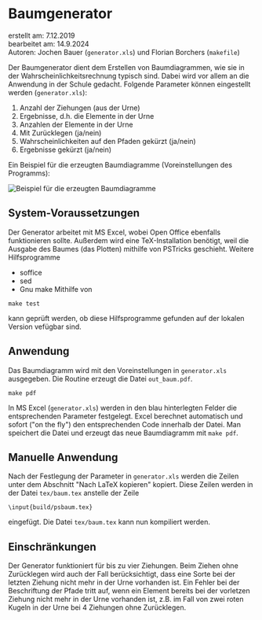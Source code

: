 
Baumgenerator 
=============

erstellt am: 7.12.2019  
bearbeitet am: 14.9.2024  
Autoren: Jochen Bauer (`generator.xls`) und Florian Borchers (`makefile`)

Der Baumgenerator dient dem Erstellen von Baumdiagrammen, wie sie in der Wahrscheinlichkeitsrechnung typisch sind. Dabei wird vor allem an die Anwendung in der Schule gedacht. Folgende Parameter können eingestellt werden (`generator.xls`):

 1. Anzahl der Ziehungen (aus der Urne)
 2. Ergebnisse, d.h. die Elemente in der Urne
 3. Anzahlen der Elemente in der Urne
 4. Mit Zurücklegen (ja/nein)
 5. Wahrscheinlichkeiten auf den Pfaden gekürzt (ja/nein)
 6. Ergebnisse gekürzt (ja/nein)

Ein Beispiel für die erzeugten Baumdiagramme (Voreinstellungen des Programms):

![Beispiel für die erzeugten Baumdiagramme](https://github.com/fborchers/baumgenerator/beispielbaum.jpg)

System-Voraussetzungen
----------------------

Der Generator arbeitet mit MS Excel, wobei Open Office ebenfalls funktionieren sollte. Außerdem wird eine TeX-Installation benötigt, weil die Ausgabe des Baumes (das Plotten) mithilfe von PSTricks geschieht. Weitere Hilfsprogramme
  - soffice
  - sed
  - Gnu make
Mithilfe von 
```
make test
```
kann geprüft werden, ob diese Hilfsprogramme gefunden auf der lokalen Version vefügbar sind. 

Anwendung
---------
Das Baumdiagramm wird mit den Voreinstellungen in `generator.xls` ausgegeben. Die Routine erzeugt die Datei `out_baum.pdf`.
```
make pdf
```

In MS Excel (`generator.xls`) werden in den blau hinterlegten Felder die entsprechenden Parameter festgelegt. Excel berechnet automatisch und sofort ("on the fly") den entsprechenden Code innerhalb der Datei. Man speichert die Datei und erzeugt das neue Baumdiagramm mit `make pdf`.


Manuelle Anwendung
------------------
Nach der Festlegung der Parameter in `generator.xls` werden die Zeilen unter dem Abschnitt "Nach LaTeX kopieren" kopiert. Diese Zeilen werden in der Datei `tex/baum.tex` anstelle der Zeile 
```
\input{build/psbaum.tex}
```
eingefügt. Die Datei `tex/baum.tex` kann nun kompiliert werden. 


Einschränkungen
---------------

Der Generator funktioniert für bis zu vier Ziehungen. Beim Ziehen ohne Zurücklegen wird auch der Fall berücksichtigt, dass eine Sorte bei der letzten Ziehung nicht mehr in der Urne vorhanden ist. Ein Fehler bei der Beschriftung der Pfade tritt auf, wenn ein Element bereits bei der vorletzen Ziehung nicht mehr in der Urne vorhanden ist, z.B. im Fall von zwei roten Kugeln in der Urne bei 4 Ziehungen ohne Zurücklegen. 
